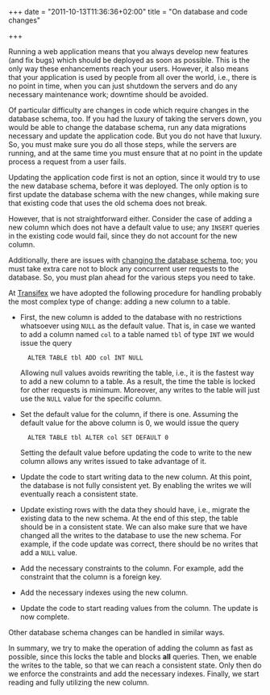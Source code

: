 +++
date = "2011-10-13T11:36:36+02:00"
title = "On database and code changes"

+++

Running a web application means that you always develop new features (and fix bugs) which should be deployed as soon as possible. This is the only way these enhancements reach your users. However, it also means that your application is used by people from all over the world, i.e., there is no point in time, when you can just shutdown the servers and do any necessary maintenance work; downtime should be avoided.

Of particular difficulty are changes in code which require changes in the database schema, too. If you had the luxury of taking the servers down, you would be able to change the database schema, run any data migrations necessary and update the application code. But you do not have that luxury. So, you must make sure you do all those steps, while the servers are running, and at the same time you must ensure that at no point in the update process a request from a user fails.

Updating the application code first is not an option, since it would try to use the new database schema, before it was deployed. The only option is to first update the database schema with the new changes, while making sure that existing code that uses the old schema does not break.

However, that is not straightforward either. Consider the case of adding a new column which does not have a default value to use; any `INSERT` queries in the existing code would fail, since they do not account for the new column.

Additionally, there are issues with [changing the database schema](http://mpessas.tumblr.com/post/11220255249/on-database-schema-changes), too; you must take extra care not to block any concurrent user requests to the database. So, you must plan ahead for the various steps you need to take.

At [Transifex](https://www.transifex.net) we have adopted the following procedure for handling probably the most complex type of change: adding a new column to a table.

- First, the new column is added to the database with no restrictions whatsoever using `NULL` as the default value. That is, in case we wanted to add a column named `col` to a table named `tbl` of type `INT` we would issue the query

        ALTER TABLE tbl ADD col INT NULL

  Allowing null values avoids rewriting the table, i.e., it is the fastest way to add a new column to a table. As a result, the time the table is locked for other requests is minimum. Moreover, any writes to the table will just use the `NULL` value for the specific column.
- Set the default value for the column, if there is one. Assuming the default value for the above column is 0, we would issue the query

        ALTER TABLE tbl ALTER col SET DEFAULT 0

  Setting the default value before updating the code to write to the new column allows any writes issued to take advantage of it.
- Update the code to start writing data to the new column. At this point, the database is not fully consistent yet. By enabling the writes we will eventually reach a consistent state.
- Update existing rows with the data they should have, i.e., migrate the existing data to the new schema. At the end of this step, the table should be in a consistent state. We can also make sure that we have changed all the writes to the database to use the new schema. For example, if the code update was correct, there should be no writes that add a `NULL` value.
- Add the necessary constraints to the column. For example, add the constraint that the column is a foreign key.
- Add the necessary indexes using the new column.
- Update the code to start reading values from the column. The update is now complete.

Other database schema changes can be handled in similar ways.

In summary, we try to make the operation of adding the column as fast as possible, since this locks the table and blocks **all** queries. Then, we enable the writes to the table, so that we can reach a consistent state. Only then do we enforce the constraints and add the necessary indexes. Finally, we start reading and fully utilizing the new column.
